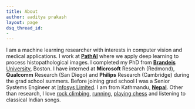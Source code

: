 ```yaml
---
title: About
author: aaditya prakash
layout: page
dsq_thread_id:
- 
---
```

I am a machine learning researcher with interests in computer vision and medical applications. I work at [**PathAI**](https://www.pathai.com/) where we apply deep learning to process histopathological images. I completed my PhD from [**Brandeis** University](http://www.brandeis.edu/), Boston. I have interned at **Microsoft** Research (Redmond), **Qualcomm** Research (San Diego) and **Philips** Research (Cambridge) during the grad school summers. Before joining grad school I was a Senior Systems Engineer at [Infosys Limited](https://www.infosys.com/). I am from Kathmandu, [**Nepal**](https://media.gadventures.com/media-server/image_library/Nepal-Himalaya-Mountains-Annapurna-Pokhara-Prayer-Flags-IS-027332084-Lg-RGB.jpg). Other than research, I love [rock climbing]({{site.baseurl}}/notes/climbing/), [running](https://runkeeper.com/user/kvpaxos/profile), [playing chess]({{site.baseurl}}/notes/chess/) and listening to classical Indian songs.
